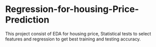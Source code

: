 # Regression-for-housing-Price-Prediction
This project consist of EDA for housing price, Statistical tests to select features and regression to get best training and testing accuracy.

